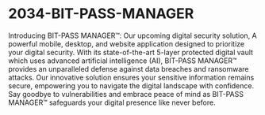 # 2034-BIT-PASS-MANAGER

Introducing BIT-PASS MANAGER™: Our upcoming digital security
solution, A powerful mobile, desktop, and website application designed
to prioritize your digital security. With its state-of-the-art 5-layer
protected digital vault which uses advanced artificial intelligence (AI),
BIT-PASS MANAGER™ provides an unparalleled defense against data
breaches and ransomware attacks. Our innovative solution ensures your
sensitive information remains secure, empowering you to navigate the
digital landscape with confidence. Say goodbye to vulnerabilities and
embrace peace of mind as BIT-PASS MANAGER™ safeguards your digital
presence like never before.
